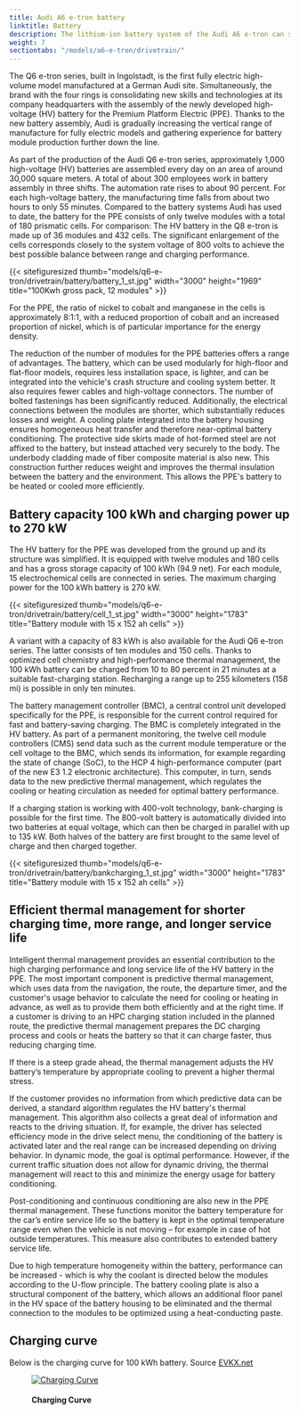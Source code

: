 ```yaml
---
title: Audi A6 e-tron battery
linktitle: Battery
description: The lithium-ion battery system of the Audi A6 e-tron can store up 100 kWh of energy and uses 800 volt system.
weight: 7
sectiontabs: "/models/a6-e-tron/drivetrain/"
---
```


The Q6 e-tron series, built in Ingolstadt, is the first fully electric high-volume model manufactured at a German Audi site. Simultaneously, the brand with the four rings is consolidating new skills and technologies at its company headquarters with the assembly of the newly developed high-voltage (HV) battery for the Premium Platform Electric (PPE). Thanks to the new battery assembly, Audi is gradually increasing the vertical range of manufacture for fully electric models and gathering experience for battery module production further down the line.

As part of the production of the Audi Q6 e-tron series, approximately 1,000 high-voltage (HV) batteries are assembled every day on an area of around 30,000 square meters. A total of about 300 employees work in battery assembly in three shifts. The automation rate rises to about 90 percent. For each high-voltage battery, the manufacturing time falls from about two hours to only 55 minutes. Compared to the battery systems Audi has used to date, the battery for the PPE consists of only twelve modules with a total of 180 prismatic cells. For comparison: The HV battery in the Q8 e-tron is made up of 36 modules and 432 cells. The significant enlargement of the cells corresponds closely to the system voltage of 800 volts to achieve the best possible balance between range and charging performance.

{{< sitefiguresized thumb="models/q6-e-tron/drivetrain/battery/battery_1_st.jpg" width="3000" height="1969" title="100Kwh gross pack, 12 modules" >}}

For the PPE, the ratio of nickel to cobalt and manganese in the cells is approximately 8:1:1, with a reduced proportion of cobalt and an increased proportion of nickel, which is of particular importance for the energy density.

The reduction of the number of modules for the PPE batteries offers a range of advantages. The battery, which can be used modularly for high-floor and flat-floor models, requires less installation space, is lighter, and can be integrated into the vehicle's crash structure and cooling system better. It also requires fewer cables and high-voltage connectors. The number of bolted fastenings has been significantly reduced. Additionally, the electrical connections between the modules are shorter, which substantially reduces losses and weight. A cooling plate integrated into the battery housing ensures homogeneous heat transfer and therefore near-optimal battery conditioning. The protective side skirts made of hot-formed steel are not affixed to the battery, but instead attached very securely to the body. The underbody cladding made of fiber composite material is also new. This construction further reduces weight and improves the thermal insulation between the battery and the environment. This allows the PPE's battery to be heated or cooled more efficiently.

## Battery capacity 100 kWh and charging power up to 270 kW

The HV battery for the PPE was developed from the ground up and its structure was simplified. It is equipped with twelve modules and 180 cells and has a gross storage capacity of 100 kWh (94.9 net). For each module, 15 electrochemical cells are connected in series. The maximum charging power for the 100 kWh battery is 270 kW. 

{{< sitefiguresized thumb="models/q6-e-tron/drivetrain/battery/cell_1_st.jpg" width="3000" height="1783" title="Battery module with 15 x 152 ah cells" >}}

A variant with a capacity of 83 kWh is also available for the Audi Q6 e-tron series. The latter consists of ten modules and 150 cells. Thanks to optimized cell chemistry and high-performance thermal management, the 100 kWh battery can be charged from 10 to 80 percent in 21 minutes at a suitable fast-charging station. Recharging a range up to 255 kilometers (158 mi) is possible in only ten minutes.

The battery management controller (BMC), a central control unit developed specifically for the PPE, is responsible for the current control required for fast and battery-saving charging. The BMC is completely integrated in the HV battery. As part of a permanent monitoring, the twelve cell module controllers (CMS) send data such as the current module temperature or the cell voltage to the BMC, which sends its information, for example regarding the state of change (SoC), to the HCP 4 high-performance computer (part of the new E3 1.2 electronic architecture). This computer, in turn, sends data to the new predictive thermal management, which regulates the cooling or heating circulation as needed for optimal battery performance.

If a charging station is working with 400-volt technology, bank-charging is possible for the first time. The 800-volt battery is automatically divided into two batteries at equal voltage, which can then be charged in parallel with up to 135 kW. Both halves of the battery are first brought to the same level of charge and then charged together.

{{< sitefiguresized thumb="models/q6-e-tron/drivetrain/battery/bankcharging_1_st.jpg" width="3000" height="1783" title="Battery module with 15 x 152 ah cells" >}}


## Efficient thermal management for shorter charging time, more range, and longer service life

Intelligent thermal management provides an essential contribution to the high charging performance and long service life of the HV battery in the PPE. The most important component is predictive thermal management, which uses data from the navigation, the route, the departure timer, and the customer's usage behavior to calculate the need for cooling or heating in advance, as well as to provide them both efficiently and at the right time. If a customer is driving to an HPC charging station included in the planned route, the predictive thermal management prepares the DC charging process and cools or heats the battery so that it can charge faster, thus reducing charging time.

If there is a steep grade ahead, the thermal management adjusts the HV battery’s temperature by appropriate cooling to prevent a higher thermal stress.

If the customer provides no information from which predictive data can be derived, a standard algorithm regulates the HV battery's thermal management. This algorithm also collects a great deal of information and reacts to the driving situation. If, for example, the driver has selected efficiency mode in the drive select menu, the conditioning of the battery is activated later and the real range can be increased depending on driving behavior. In dynamic mode, the goal is optimal performance. However, if the current traffic situation does not allow for dynamic driving, the thermal management will react to this and minimize the energy usage for battery conditioning.

Post-conditioning and continuous conditioning are also new in the PPE thermal management. These functions monitor the battery temperature for the car’s entire service life so the battery is kept in the optimal temperature range even when the vehicle is not moving – for example in case of hot outside temperatures. This measure also contributes to extended battery service life.

Due to high temperature homogeneity within the battery, performance can be increased - which is why the coolant is directed below the modules according to the U-flow principle. The battery cooling plate is also a structural component of the battery, which allows an additional floor panel in the HV space of the battery housing to be eliminated and the thermal connection to the modules to be optimized using a heat-conducting paste.

## Charging curve

Below is the charging curve for 100 kWh battery. Source [EVKX.net](https://evkx.net/models/audi/q6_e-tron/q6_e-tron_quattro/chargingcurve/) 


<figure>
    <a href="https://evkx.net/images/models/audi/q6_e-tron/q6_e-tron_quattro/chargingcurve.svg">
        <img src="https://evkx.net/images/models/audi/q6_e-tron/q6_e-tron_quattro/chargingcurve.svg"" class="img-fluid" alt="Charging Curve" title="Charging Curve">
    </a>
    <figcaption><h4>Charging Curve</h4></figcaption>
</figure>

